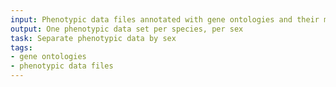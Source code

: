 ```yaml
---
input: Phenotypic data files annotated with gene ontologies and their metadata
output: One phenotypic data set per species, per sex
task: Separate phenotypic data by sex
tags:
- gene ontologies
- phenotypic data files
---
```

